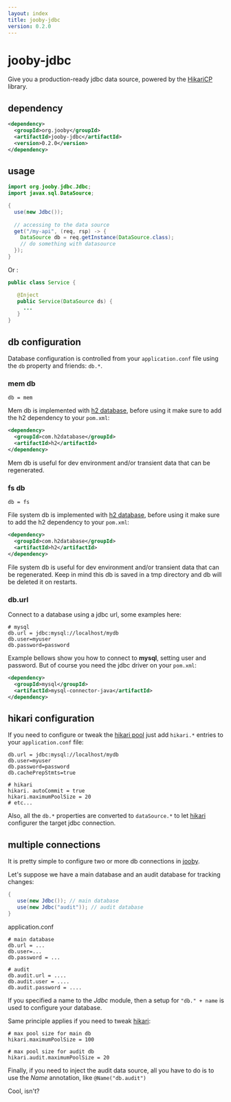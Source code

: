 ```yaml
---
layout: index
title: jooby-jdbc
version: 0.2.0
---
```


# jooby-jdbc

Give you a production-ready jdbc data source, powered by the [HikariCP](https://github.com/brettwooldridge/HikariCP) library.

## dependency

```xml
<dependency>
  <groupId>org.jooby</groupId>
  <artifactId>jooby-jdbc</artifactId>
  <version>0.2.0</version>
</dependency>
```
## usage

```java
import org.jooby.jdbc.Jdbc;
import javax.sql.DataSource;

{
  use(new Jdbc());
 
  // accessing to the data source
  get("/my-api", (req, rsp) -> {
    DataSource db = req.getInstance(DataSource.class);
    // do something with datasource
  }); 
}
```

Or :

```java
public class Service {

   @Inject
   public Service(DataSource ds) {
     ...
   }
}
```

## db configuration
Database configuration is controlled from your ```application.conf``` file using the ```db``` property and friends: ```db.*```.

### mem db

    db = mem

Mem db is implemented with [h2 database](http://www.h2database.com/), before using it make sure to add the h2 dependency to your ```pom.xml```:

```xml
<dependency>
  <groupId>com.h2database</groupId>
  <artifactId>h2</artifactId>
</dependency>
```

Mem db is useful for dev environment and/or transient data that can be regenerated.

### fs db

    db = fs

File system db is implemented with [h2 database](http://www.h2database.com/), before using it make sure to add the h2 dependency to your ```pom.xml```:

```xml
<dependency>
  <groupId>com.h2database</groupId>
  <artifactId>h2</artifactId>
</dependency>
```

File system db is useful for dev environment and/or transient data that can be regenerated. Keep in mind this db is saved in a tmp directory and db will be deleted it on restarts.


### db.url
Connect to a database using a jdbc url, some examples here:

```
# mysql
db.url = jdbc:mysql://localhost/mydb
db.user=myuser
db.password=password
```

Example bellows show you how to connect to **mysql**, setting user and password. But of course you need the jdbc driver on your ```pom.xml```:

```xml
<dependency>
  <groupId>mysql</groupId>
  <artifactId>mysql-connector-java</artifactId>
</dependency>
```

## hikari configuration
If you need to configure or tweak the [hikari pool](https://github.com/brettwooldridge/HikariCP) just add ```hikari.*``` entries to your ```application.conf``` file:

```
db.url = jdbc:mysql://localhost/mydb
db.user=myuser
db.password=password
db.cachePrepStmts=true

# hikari
hikari. autoCommit = true
hikari.maximumPoolSize = 20
# etc...
```

Also, all the ```db.*``` properties are converted to ```dataSource.*``` to let [hikari](https://github.com/brettwooldridge/HikariCP) configurer the target jdbc connection.


## multiple connections
It is pretty simple to configure two or more db connections in [jooby](http://jooby.org).

Let's suppose we have a main database and an audit database for tracking changes:

```java
{
   use(new Jdbc()); // main database
   use(new Jdbc("audit")); // audit database
}
```

application.conf

```
# main database
db.url = ...
db.user=...
db.password = ...

# audit
db.audit.url = ....
db.audit.user = ....
db.audit.password = ....
```

If you specified a name to the *Jdbc* module, then a setup for ```"db." + name``` is used to configure your database.

Same principle applies if you need to tweak [hikari](https://github.com/brettwooldridge/HikariCP): 

```
# max pool size for main db
hikari.maximumPoolSize = 100

# max pool size for audit db
hikari.audit.maximumPoolSize = 20
```

Finally, if you need to inject the audit data source, all you have to do is to use the *Name* annotation, like ```@Name("db.audit")```

Cool, isn't?
